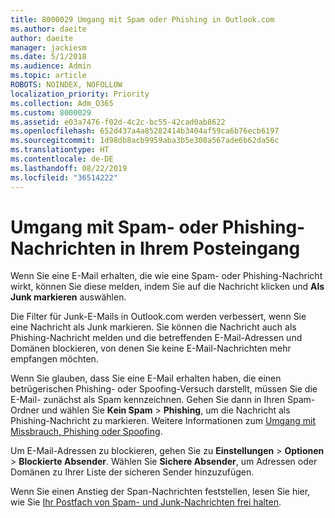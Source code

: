 ```yaml
---
title: 8000029 Umgang mit Spam oder Phishing in Outlook.com
ms.author: daeite
author: daeite
manager: jackiesm
ms.date: 5/1/2018
ms.audience: Admin
ms.topic: article
ROBOTS: NOINDEX, NOFOLLOW
localization_priority: Priority
ms.collection: Adm_O365
ms.custom: 8000029
ms.assetid: e03a7476-f02d-4c2c-bc55-42cad0ab8622
ms.openlocfilehash: 652d437a4a85282414b3404af59ca6b76ecb6197
ms.sourcegitcommit: 1d98db8acb9959aba3b5e308a567ade6b62da56c
ms.translationtype: HT
ms.contentlocale: de-DE
ms.lasthandoff: 08/22/2019
ms.locfileid: "36514222"
---
```

# <a name="deal-with-spam-or-phishing-scams-in-your-inbox"></a>Umgang mit Spam- oder Phishing-Nachrichten in Ihrem Posteingang

Wenn Sie eine E-Mail erhalten, die wie eine Spam- oder Phishing-Nachricht wirkt, können Sie diese melden, indem Sie auf die Nachricht klicken und **Als Junk markieren** auswählen. 
  
Die Filter für Junk-E-Mails in Outlook.com werden verbessert, wenn Sie eine Nachricht als Junk markieren. Sie können die Nachricht auch als Phishing-Nachricht melden und die betreffenden E-Mail-Adressen und Domänen blockieren, von denen Sie keine E-Mail-Nachrichten mehr empfangen möchten.
  
Wenn Sie glauben, dass Sie eine E-Mail erhalten haben, die einen betrügerischen Phishing- oder Spoofing-Versuch darstellt, müssen Sie die E-Mail- zunächst als Spam kennzeichnen. Gehen Sie dann in Ihren Spam-Ordner und wählen Sie **Kein Spam** \> **Phishing**, um die Nachricht als Phishing-Nachricht zu markieren. Weitere Informationen zum [Umgang mit Missbrauch, Phishing oder Spoofing](https://go.microsoft.com/fwlink/p/?linkid=873139).
  
Um E-Mail-Adressen zu blockieren, gehen Sie zu **Einstellungen** \> **Optionen** \> **Blockierte Absender**. Wählen Sie **Sichere Absender**, um Adressen oder Domänen zu Ihrer Liste der sicheren Sender hinzuzufügen. 
  
Wenn Sie einen Anstieg der Span-Nachrichten feststellen, lesen Sie hier, wie Sie [Ihr Postfach von Spam- und Junk-Nachrichten frei halten](https://go.microsoft.com/fwlink/p/?linkid=873140).
  

